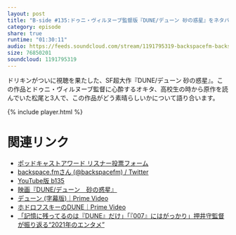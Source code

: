 ```yaml
---
layout: post
title: "B-side #135:ドゥニ・ヴィルヌーブ監督版『DUNE/デューン 砂の惑星』をネタバレアリで絶賛する"
category: episode
share: true
runtime: "01:30:11"
audio: https://feeds.soundcloud.com/stream/1191795319-backspacefm-backspcaefm-b135.mp3
size: 76850201
soundcloud: 1191795319
---
```


ドリキンがついに視聴を果たした、SF超大作『DUNE/デューン 砂の惑星』。この作品とドゥニ・ヴィルヌーブ監督に心酔するオキタ、高校生の時から原作を読んでいた松尾と3人で、この作品がどう素晴らしいかについて語り合います。

{% include player.html %}

# 関連リンク
* [ポッドキャストアワード リスナー投票フォーム](https://ssl.1242.com/aplform/form/aplform.php?fcode=jpa2021_listener)
* [backspace.fmさん (@backspacefm) / Twitter](https://twitter.com/backspacefm)
* [YouTube版 b135](https://youtu.be/tYbr1ToXX54)
* [映画『DUNE/デューン　砂の惑星』](https://wwws.warnerbros.co.jp/dune-movie/)
* [デューン (字幕版)｜Prime Video](https://www.amazon.co.jp/gp/video/detail/amzn1.dv.gti.a6baee11-0535-23f0-ac5e-bf02727ce220?autoplay=1&ref_=atv_cf_strg_wb)
* [ホドロフスキーのDUNE｜Prime Video](https://www.amazon.co.jp/%E3%83%9B%E3%83%89%E3%83%AD%E3%83%95%E3%82%B9%E3%82%AD%E3%83%BC%E3%81%AEDUNE-%E3%82%A2%E3%83%AC%E3%83%8F%E3%83%B3%E3%83%89%E3%83%AD%E3%83%BB%E3%83%9B%E3%83%89%E3%83%AD%E3%83%95%E3%82%B9%E3%82%AD%E3%83%BC/dp/B07WRSNMRL)
* [「記憶に残ってるのは『DUNE』だけ」「『007』にはがっかり」押井守監督が振り返る“2021年のエンタメ”](https://bunshun.jp/articles/-/51227)

